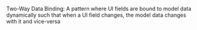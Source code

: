 Two-Way Data Binding: A pattern where UI fields are bound to model data dynamically such that when a UI field changes, the model data changes with it and vice-versa